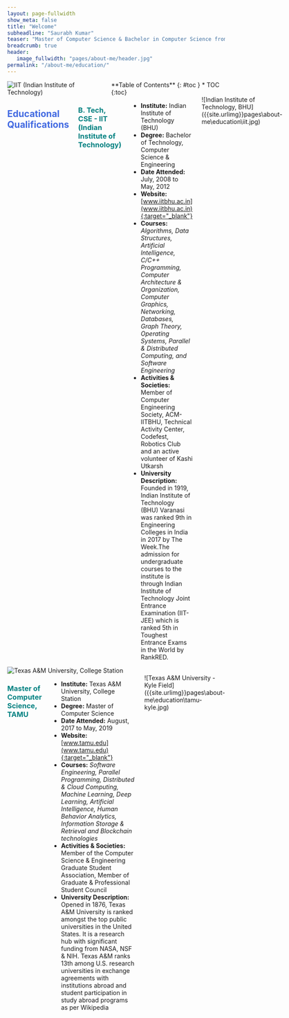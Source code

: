```yaml
---
layout: page-fullwidth
show_meta: false
title: "Welcome"
subheadline: "Saurabh Kumar"
teaser: "Master of Computer Science & Bachelor in Computer Science from top universities in the United States & India"
breadcrumb: true
header:
   image_fullwidth: "pages/about-me/header.jpg"
permalink: "/about-me/education/"
---
```

<link rel="stylesheet" href="https://cdnjs.cloudflare.com/ajax/libs/font-awesome/4.7.0/css/font-awesome.min.css">
<style>
        h2{
            color:royalblue;
        }
        h3{
            color:teal;
        }
</style>

<div class="row">
<div class="medium-4 medium-push-8 columns" markdown="1">
<div class="border-dotted radius b30">
		<img src="{{ site.urlimg }}/pages/about-me/education/iit-logo.png" alt="IIT (Indian Institute of Technology)">
</div>
<div class="panel radius" markdown="1">
  **Table of Contents**
  {: #toc }
  *  TOC
  {:toc}
</div>
</div><!-- /.medium-4.columns -->

<div class="medium-8 medium-pull-4 columns" markdown="1">

## Educational Qualifications <i class="fa fa-university fa-1x"></i>

### B. Tech, CSE - IIT (Indian Institute of Technology) <i class="fa fa-graduation-cap fa-1x"></i>
- __Institute:__ Indian Institute of Technology (BHU)
- __Degree:__ Bachelor of Technology, Computer Science & Engineering
- __Date Attended:__ July, 2008 to May, 2012
- __Website:__ [www.iitbhu.ac.in](www.iitbhu.ac.in){:target="_blank"}
-  __Courses:__ *Algorithms, Data Structures, Artificial Intelligence, C/C++ Programming, Computer Architecture & Organization, Computer Graphics, Networking, Databases, Graph Theory, Operating Systems, Parallel & Distributed Computing, and Software Engineering*
-  __Activities & Societies:__ Member of Computer Engineering Society, ACM-IITBHU, Technical Activity Center, Codefest, Robotics Club and an active volunteer of Kashi Utkarsh 
- __University Description:__ Founded in 1919, Indian Institute of Technology (BHU) Varanasi was ranked 9th in Engineering Colleges in India in 2017 by The Week.The admission for undergraduate courses to the institute is through Indian Institute of Technology Joint Entrance Examination (IIT-JEE) which is ranked 5th in Toughest Entrance Exams in the World by RankRED.

<div class="row">
<div class="column" markdown="1">
![Indian Institute of Technology, BHU]({{site.urlimg}}pages\about-me\education\iit.jpg)
</div>
</div>

</div>

<div class="row">
<div class="medium-4 medium-push-8 columns" markdown="1">
<div class="border-dotted radius b30">
		<img src="{{ site.urlimg }}/pages/about-me/education/tamu-logo.jpg" alt="Texas A&M University, College Station">
</div>
</div><!-- /.medium-4.columns -->

<div class="medium-8 medium-pull-4 columns" markdown="1">

### Master of Computer Science, TAMU <i class="fa fa-graduation-cap fa-1x"></i>
- __Institute:__ Texas A&M University, College Station
- __Degree:__ Master of Computer Science
- __Date Attended:__ August, 2017 to May, 2019
- __Website:__ [www.tamu.edu](www.tamu.edu){:target="_blank"}
- __Courses:__ *Software Engineering, Parallel Programming, Distributed & Cloud Computing, Machine Learning, Deep Learning, Artificial Intelligence, Human Behavior Analytics, Information Storage & Retrieval and Blockchain technologies*
- __Activities & Societies:__ Member of the Computer Science & Engineering Graduate Student Association, Member of Graduate & Professional Student Council
- __University Description:__ Opened in 1876, Texas A&M University is ranked amongst the top public universities in the United States. It is a research hub with significant funding from NASA, NSF & NIH. Texas A&M ranks 13th among U.S. research universities in exchange agreements with institutions abroad and student participation in study abroad programs as per Wikipedia

<div class="row">
<div class="column" markdown="1">
![Texas A&M University - Kyle Field]({{site.urlimg}}pages\about-me\education\tamu-kyle.jpg)
</div>
</div>

</div>
</div>
